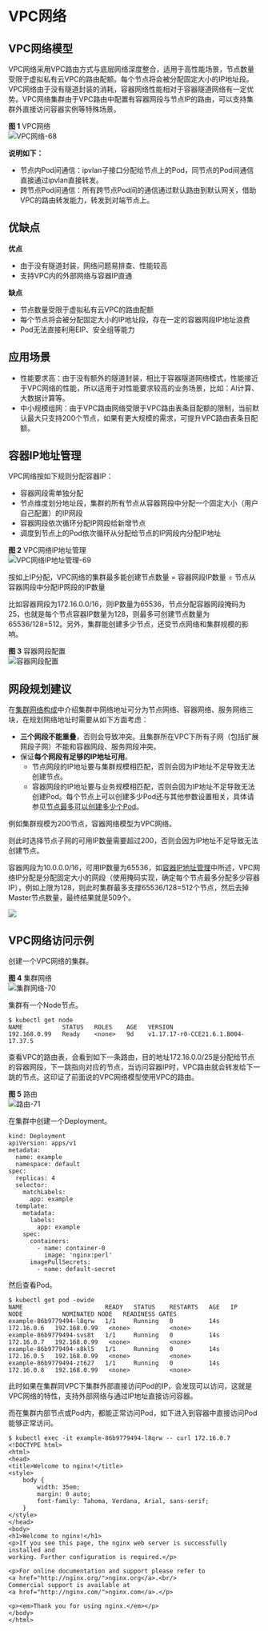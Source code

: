 # VPC网络<a name="cce_01_0283"></a>

## VPC网络模型<a name="section1747411510358"></a>

VPC网络采用VPC路由方式与底层网络深度整合，适用于高性能场景，节点数量受限于虚拟私有云VPC的路由配额。每个节点将会被分配固定大小的IP地址段。VPC网络由于没有隧道封装的消耗，容器网络性能相对于容器隧道网络有一定优势。VPC网络集群由于VPC路由中配置有容器网段与节点IP的路由，可以支持集群外直接访问容器实例等特殊场景。

**图 1**  VPC网络<a name="zh-cn_topic_0146398798_fig105374614243"></a>  
![](figures/VPC网络-68.png "VPC网络-68")

**说明如下：**

-   节点内Pod间通信：ipvlan子接口分配给节点上的Pod，同节点的Pod间通信直接通过ipvlan直接转发。
-   跨节点Pod间通信：所有跨节点Pod间的通信通过默认路由到默认网关，借助VPC的路由转发能力，转发到对端节点上。

## 优缺点<a name="section207316301745"></a>

**优点**

-   由于没有隧道封装，网络问题易排查、性能较高
-   支持VPC内的外部网络与容器IP直通

**缺点**

-   节点数量受限于虚拟私有云VPC的路由配额
-   每个节点将会被分配固定大小的IP地址段，存在一定的容器网段IP地址浪费
-   Pod无法直接利用EIP、安全组等能力

## 应用场景<a name="section474217381446"></a>

-   性能要求高：由于没有额外的隧道封装，相比于容器隧道网络模式，性能接近于VPC网络的性能，所以适用于对性能要求较高的业务场景，比如：AI计算、大数据计算等。
-   中小规模组网：由于VPC路由网络受限于VPC路由表条目配额的限制，当前默认最大只支持200个节点，如果有更大规模的需求，可提升VPC路由表条目配额。

## 容器IP地址管理<a name="section1574982552114"></a>

VPC网络按如下规则分配容器IP：

-   容器网段需单独分配
-   节点维度划分地址段，集群的所有节点从容器网段中分配一个固定大小（用户自己配置）的IP网段
-   容器网段依次循环分配IP网段给新增节点
-   调度到节点上的Pod依次循环从分配给节点的IP网段内分配IP地址

**图 2**  VPC网络IP地址管理<a name="fig790744862219"></a>  
![](figures/VPC网络IP地址管理-69.png "VPC网络IP地址管理-69")

按如上IP分配，VPC网络的集群最多能创建节点数量 = 容器网段IP数量 ÷ 节点从容器网段中分配IP网段的IP数量

比如容器网段为172.16.0.0/16，则IP数量为65536，节点分配容器网段掩码为25，也就是每个节点容器IP数量为128，则最多可创建节点数量为65536/128=512。另外，集群能创建多少节点，还受节点网络和集群规模的影响。

**图 3**  容器网段配置<a name="fig320115593351"></a>  
![](figures/容器网段配置.png "容器网段配置")

## 网段规划建议<a name="section14586813191914"></a>

在[集群网络构成](网络概述-64.md#section1131733719195)中介绍集群中网络地址可分为节点网络、容器网络、服务网络三块，在规划网络地址时需要从如下方面考虑：

-   **三个网段不能重叠**，否则会导致冲突。且集群所在VPC下所有子网（包括扩展网段子网）不能和容器网段、服务网段冲突。
-   保证**每个网段有足够的IP地址可用**。
    -   节点网段的IP地址要与集群规模相匹配，否则会因为IP地址不足导致无法创建节点。
    -   容器网段的IP地址要与业务规模相匹配，否则会因为IP地址不足导致无法创建Pod。每个节点上可以创建多少Pod还与其他参数设置相关，具体请参见[节点最多可以创建多少个Pod](节点最多可以创建多少个Pod-21.md)。


例如集群规模为200节点，容器网络模型为VPC网络。

则此时选择节点子网的可用IP数量需要超过200，否则会因为IP地址不足导致无法创建节点。

容器网段为10.0.0.0/16，可用IP数量为65536，如[容器IP地址管理](#section1574982552114)中所述，VPC网络IP分配是分配固定大小的网段（使用掩码实现，确定每个节点最多分配多少容器IP），例如上限为128，则此时集群最多支撑65536/128=512个节点，然后去掉Master节点数量，最终结果就是509个。

![](figures/zh-cn_image_0000001204753387.png)

## VPC网络访问示例<a name="section10441454192410"></a>

创建一个VPC网络的集群。

**图 4**  集群网络<a name="fig1830324293611"></a>  
![](figures/集群网络-70.png "集群网络-70")

集群有一个Node节点。

```
$ kubectl get node
NAME           STATUS   ROLES    AGE   VERSION
192.168.0.99   Ready    <none>   9d    v1.17.17-r0-CCE21.6.1.B004-17.37.5
```

查看VPC的路由表，会看到如下一条路由，目的地址172.16.0.0/25是分配给节点的容器网段，下一跳指向对应的节点，当访问容器IP时，VPC路由就会转发给下一跳的节点。这印证了前面说的VPC网络模型使用VPC的路由。

**图 5**  路由<a name="fig215015117361"></a>  
![](figures/路由-71.png "路由-71")

在集群中创建一个Deployment。

```
kind: Deployment
apiVersion: apps/v1
metadata:
  name: example
  namespace: default
spec:
  replicas: 4
  selector:
    matchLabels:
      app: example
  template:
    metadata:
      labels:
        app: example
    spec:
      containers:
        - name: container-0
          image: 'nginx:perl'
      imagePullSecrets:
        - name: default-secret
```

然后查看Pod。

```
$ kubectl get pod -owide
NAME                       READY   STATUS    RESTARTS   AGE   IP           NODE           NOMINATED NODE   READINESS GATES
example-86b9779494-l8qrw   1/1     Running   0          14s   172.16.0.6   192.168.0.99   <none>           <none>
example-86b9779494-svs8t   1/1     Running   0          14s   172.16.0.7   192.168.0.99   <none>           <none>
example-86b9779494-x8kl5   1/1     Running   0          14s   172.16.0.5   192.168.0.99   <none>           <none>
example-86b9779494-zt627   1/1     Running   0          14s   172.16.0.8   192.168.0.99   <none>           <none>
```

此时如果在集群同VPC下集群外部直接访问Pod的IP，会发现可以访问，这就是VPC网络的特性，支持外部网络与通过IP地址直接访问容器。

而在集群内部节点或Pod内，都能正常访问Pod，如下进入到容器中直接访问Pod能够正常访问。

```
$ kubectl exec -it example-86b9779494-l8qrw -- curl 172.16.0.7
<!DOCTYPE html>
<html>
<head>
<title>Welcome to nginx!</title>
<style>
    body {
        width: 35em;
        margin: 0 auto;
        font-family: Tahoma, Verdana, Arial, sans-serif;
    }
</style>
</head>
<body>
<h1>Welcome to nginx!</h1>
<p>If you see this page, the nginx web server is successfully installed and
working. Further configuration is required.</p>

<p>For online documentation and support please refer to
<a href="http://nginx.org/">nginx.org</a>.<br/>
Commercial support is available at
<a href="http://nginx.com/">nginx.com</a>.</p>

<p><em>Thank you for using nginx.</em></p>
</body>
</html>
```

